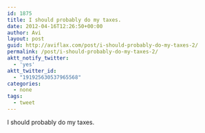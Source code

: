 ```yaml
---
id: 1875
title: I should probably do my taxes.
date: 2012-04-16T12:26:50+00:00
author: Avi
layout: post
guid: http://aviflax.com/post/i-should-probably-do-my-taxes-2/
permalink: /post/i-should-probably-do-my-taxes-2/
aktt_notify_twitter:
  - 'yes'
aktt_twitter_id:
  - "191925630537965568"
categories:
  - none
tags:
  - tweet
---
```

I should probably do my taxes.